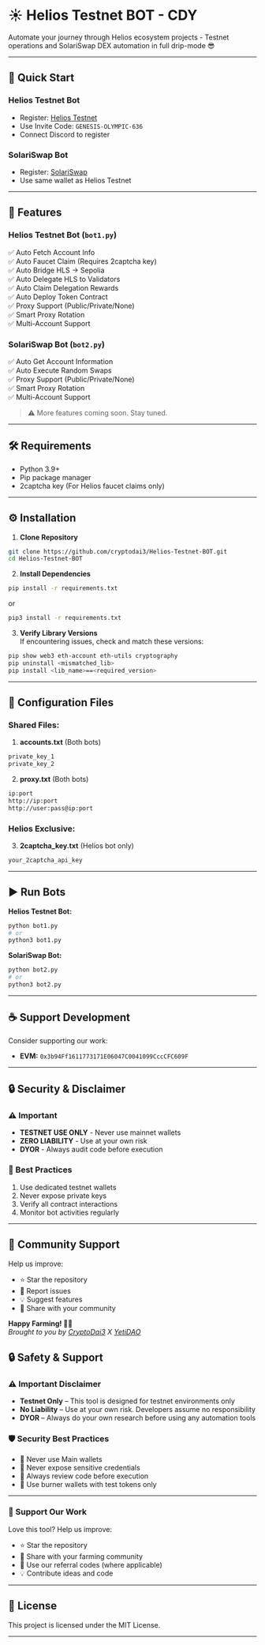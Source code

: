 # ☀️ Helios Testnet BOT - CDY

Automate your journey through Helios ecosystem projects - Testnet operations and SolariSwap DEX automation in full drip-mode 😎  

---

## 🔗 Quick Start

### Helios Testnet Bot
- Register: [Helios Testnet](https://testnet.helioschain.network/?code=GENESIS-OLYMPIC-636)
- Use Invite Code: `GENESIS-OLYMPIC-636`
- Connect Discord to register

### SolariSwap Bot
- Register: [SolariSwap](https://solariswap.finance/)
- Use same wallet as Helios Testnet

---

## 🚀 Features

### Helios Testnet Bot (`bot1.py`)
✅ Auto Fetch Account Info  
✅ Auto Faucet Claim (Requires 2captcha key)  
✅ Auto Bridge HLS → Sepolia  
✅ Auto Delegate HLS to Validators  
✅ Auto Claim Delegation Rewards  
✅ Auto Deploy Token Contract  
✅ Proxy Support (Public/Private/None)  
✅ Smart Proxy Rotation  
✅ Multi-Account Support  

### SolariSwap Bot (`bot2.py`)
✅ Auto Get Account Information  
✅ Auto Execute Random Swaps  
✅ Proxy Support (Public/Private/None)  
✅ Smart Proxy Rotation  
✅ Multi-Account Support  

> ⚠️ More features coming soon. Stay tuned.

---

## 🛠️ Requirements

- Python 3.9+ 
- Pip package manager
- 2captcha key (For Helios faucet claims only)

---

## ⚙️ Installation

1. **Clone Repository**
```bash
git clone https://github.com/cryptodai3/Helios-Testnet-BOT.git
cd Helios-Testnet-BOT
```

2. **Install Dependencies**
```bash
pip install -r requirements.txt
```
or
```bash
pip3 install -r requirements.txt
```

3. **Verify Library Versions**  
If encountering issues, check and match these versions:
```bash
pip show web3 eth-account eth-utils cryptography
pip uninstall <mismatched_lib>
pip install <lib_name>==<required_version>
```

---

## 🧾 Configuration Files

### Shared Files:
1. **accounts.txt** (Both bots)
```bash
private_key_1
private_key_2
```

2. **proxy.txt** (Both bots)
```bash
ip:port
http://ip:port
http://user:pass@ip:port
```

### Helios Exclusive:
3. **2captcha_key.txt** (Helios bot only)
```bash
your_2captcha_api_key
```

---

## ▶️ Run Bots

**Helios Testnet Bot:**
```bash
python bot1.py
# or
python3 bot1.py
```

**SolariSwap Bot:**
```bash
python bot2.py
# or
python3 bot2.py
```

---

## ☕ Support Development

Consider supporting our work:

- **EVM:** `0x3b94Ff1611773171E06047C0041099CccCFC609F`

---

## 🔒 Security & Disclaimer

### ⚠️ Important
- **TESTNET USE ONLY** - Never use mainnet wallets
- **ZERO LIABILITY** - Use at your own risk
- **DYOR** - Always audit code before execution

### 🔐 Best Practices
1. Use dedicated testnet wallets
2. Never expose private keys
3. Verify all contract interactions
4. Monitor bot activities regularly

---

## 🙌 Community Support

Help us improve:
- ⭐ Star the repository
- 🐛 Report issues
- 💡 Suggest features
- 📢 Share with your community

**Happy Farming! 🚀🌾**  
*Brought to you by [CryptoDai3](https://t.me/cryptodai3) X [YetiDAO](https://t.me/YetiDAO)*

## 🔒 Safety & Support

### ⚠️ Important Disclaimer

* **Testnet Only** – This tool is designed for testnet environments only
* **No Liability** – Use at your own risk. Developers assume no responsibility
* **DYOR** – Always do your own research before using any automation tools

### 🛡️ Security Best Practices

* 🔐 Never use Main wallets
* 🚫 Never expose sensitive credentials
* 📜 Always review code before execution
* 💸 Use burner wallets with test tokens only

---

### 🙌 Support Our Work

Love this tool? Help us improve:

* ⭐ Star the repository
* 🔗 Share with your farming community
* 💎 Use our referral codes (where applicable)
* 💡 Contribute ideas and code

---

## 📝 License

This project is licensed under the MIT License.

---
